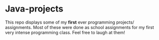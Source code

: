 # Java-projects
This repo displays some of my **first** ever programming projects/ assignments.
Most of these were done as school assignments for my first very intense programming class.
Feel free to laugh at them!
